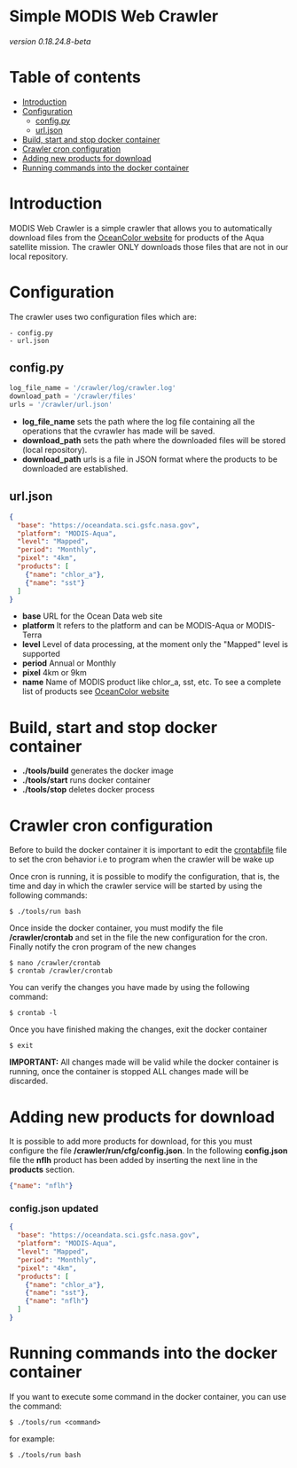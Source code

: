 # Simple MODIS Web Crawler
###### version 0.18.24.8-beta

Table of contents
=================

<!--ts-->
   * [Introduction](#introduction)
   * [Configuration](#configuration)
      * [config.py](#config-py)
      * [url.json](#url-json)
   * [Build, start and stop docker container](#build-start-stop)
   * [Crawler cron configuration](#cron)
   * [Adding new products for download](#adding-products)   
   * [Running commands into the docker container](#run)
<!--te-->

<a name="introduction"></a>
# Introduction

MODIS Web Crawler is a simple crawler that allows you to automatically download files from the [OceanColor website](https://oceancolor.gsfc.nasa.gov/) for products of the Aqua satellite mission. The crawler ONLY downloads those files that are not in our local repository.

<a name="configuration"></a>
# Configuration

The crawler uses two configuration files which are:

```
- config.py
- url.json
```

<a name="config-py"></a>
## config.py


```python
log_file_name = '/crawler/log/crawler.log'
download_path = '/crawler/files'
urls = '/crawler/url.json'
```
- **log_file_name** sets the path where the log file containing all the operations that the cvrawler has made will be saved.
- **download_path** sets the path where the downloaded files will be stored (local repository).
- **download_path** urls is a file in JSON format where the products to be downloaded are established.

<a name="url-json"></a>
## url.json


```json
{
  "base": "https://oceandata.sci.gsfc.nasa.gov",
  "platform": "MODIS-Aqua",
  "level": "Mapped",
  "period": "Monthly",
  "pixel": "4km",
  "products": [
    {"name": "chlor_a"},
    {"name": "sst"}
  ]
}
```

- **base** URL for the Ocean Data web site
- **platform** It refers to the platform and can be MODIS-Aqua or MODIS-Terra
- **level** Level of data processing, at the moment only the "Mapped" level is supported
- **period** Annual or Monthly
- **pixel** 4km or 9km
- **name** Name of MODIS product like chlor_a, sst, etc. To see a complete list of products see [OceanColor website](https://oceancolor.gsfc.nasa.gov/)


<a name="build-start-stop"></a>
# Build, start and stop docker container

- **./tools/build** generates the docker image
- **./tools/start** runs docker container
- **./tools/stop** deletes docker process

<a name="cron"></a>
# Crawler cron configuration

Before to build the docker container it is important to edit the [crontabfile](crontabfile) file to set the cron behavior i.e to program when the crawler will be wake up

Once cron is running, it is possible to modify the configuration, that is, the time and day in which the crawler service will be started by using  the following commands:

```text
$ ./tools/run bash
```

Once inside the docker container, you must modify the file **/crawler/crontab** and set in the file the new configuration for the cron. Finally notify the cron program of the new changes

```text
$ nano /crawler/crontab
$ crontab /crawler/crontab
```

You can verify the changes you have made by using the following command:

```text
$ crontab -l
```

Once you have finished making the changes, exit the docker container

```text
$ exit
```

**IMPORTANT:** All changes made will be valid while the docker container is running, once the container is stopped ALL changes made will be discarded.

<a name="adding-products"></a>
# Adding new products for download

It is possible to add more products for download, for this you must configure the file **/crawler/run/cfg/config.json**. In the following **config.json** file the **nflh** product has been added by inserting the next line in the **products** section.

```json
{"name": "nflh"}
```

### config.json updated

```json
{
  "base": "https://oceandata.sci.gsfc.nasa.gov",
  "platform": "MODIS-Aqua",
  "level": "Mapped",
  "period": "Monthly",
  "pixel": "4km",
  "products": [
    {"name": "chlor_a"},
    {"name": "sst"},
    {"name": "nflh"}
  ]
}
```


<a name="run"></a>
# Running commands into the docker container

If you want to execute some command in the docker container, you can use the command:

```text
$ ./tools/run <command>
```

for example:

```text
$ ./tools/run bash
```
